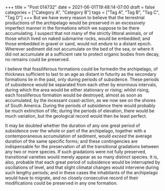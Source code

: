 +++
title = "Post 014732"
date = 2021-06-01T19:48:14-07:00
draft = false
categories = ["Category A", "Category B"]
tags = ["Tag A", "Tag B", "Tag C", "Tag D"]
+++
But we have every reason to believe that the terrestrial productions of the archipelago would be preserved in an excessively imperfect manner in the formations which we suppose to be there accumulating. I suspect that not many of the strictly littoral animals, or of those which lived on naked submarine rocks, would be embedded; and those embedded in gravel or sand, would not endure to a distant epoch. Wherever sediment did not accumulate on the bed of the sea, or where it did not accumulate at a sufficient rate to protect organic bodies from decay, no remains could be preserved.

I believe that fossiliferous formations could be formedin the archipelago, of thickness sufficient to last to an age as distant in futurity as the secondary formations lie in the past, only during periods of subsidence. These periods of subsidence would be separated from each other by enormous intervals, during which the area would be either stationary or rising; whilst rising, each fossiliferous formation would be destroyed, almost as soon as accumulated, by the incessant coast-action, as we now see on the shores of South America. During the periods of subsidence there would probably be much extinction of life; during the periods of elevation, there would be much variation, but the geological record would then be least perfect.

It may be doubted whether the duration of any one great period of subsidence over the whole or part of the archipelago, together with a contemporaneous accumulation of sediment, would _exceed_ the average duration of the same specific forms; and these contingencies are indispensable for the preservation of all the transitional gradations between any two or more species. If such gradations were not fully preserved, transitional varieties would merely appear as so many distinct species. It is, also, probable that each great period of subsidence would be interrupted by oscillations of level, and that slight climatal changes would intervene during such lengthy periods; and in these cases the inhabitants of the archipelago would have to migrate, and no closely consecutive record of their modifications could be preserved in any one formation.
